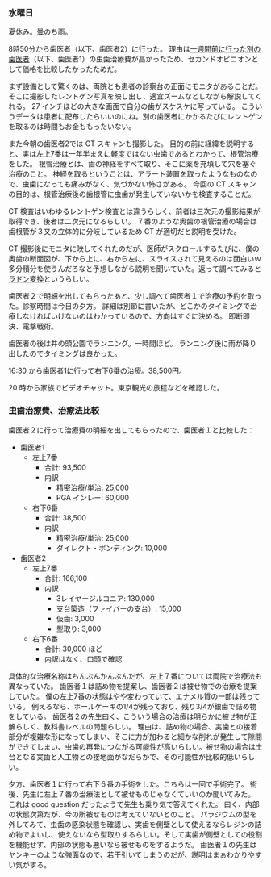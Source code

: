 ### 水曜日

夏休み。曇のち雨。

8時50分から歯医者（以下、歯医者2）に行った。
理由は[一週間前に行った別の歯医者](https://github.com/toasa/toasa.github.io/blob/main/diary/2022/08/31.md#%E6%B0%B4%E6%9B%9C%E6%97%A5)（以下、歯医者1）の虫歯治療費が高かったため、セカンドオピニオンとして価格を比較したかったためだ。

まず設備として驚くのは、両院とも患者の診察台の正面にモニタがあることだ。
そこに撮影したレントゲン写真を映し出し、適宜ズームなどしながら解説してくれる。
27 インチほどの大きな画面で自分の歯がスケスケに写っている。
こういうデータは患者に配布したらいいのにね。別の歯医者にかかるたびにレントゲンを取るのは時間もお金ももったいない。

また今朝の歯医者2では CT スキャンも撮影した。
目的の前に経緯を説明すると、実は左上7番は一年半まえに軽度ではない虫歯であるとわかって、根管治療をした。
根管治療とは、歯の神経をすべて取り、そこに薬を充填して穴を塞ぐ治療のこと。
神経を取るということは、アラート装置を取ったようなものなので、虫歯になっても痛みがなく、気づかない怖さがある。
今回の CT スキャンの目的は、根管治療後の歯根管に虫歯が発生していないかを検査することだ。

CT 検査はいわゆるレントゲン検査とは違うらしく、前者は三次元の撮影結果が取得でき、後者は二次元になるらしい。
７番のような奥歯の根管治療の場合は歯根管が３又の立体的に分岐しているため CT が適切だと説明を受けた。

CT 撮影後にモニタに映してくれたのだが、医師がスクロールするたびに、僕の奥歯の断面図が、下から上に、右から左に、スライスされて見えるのは面白いｗ
多分積分を使うんだろなと予想しながら説明を聞いていた。返って調べてみると[ラドン変換](https://en.wikipedia.org/wiki/Radon_transform)というらしい。

歯医者２で明細を出してもらったあと、少し調べて歯医者１で治療の予約を取った。診察時間は今日の夕方。
詳細は別節に書いたが、どこかのタイミングで治療しなければいけないのはわかっているので、方向はすぐに決める。
即断即決、電撃戦術。

歯医者の後は井の頭公園でランニング。一時間ほど。
ランニング後に雨が降り出したのでタイミングは良かった。

16:30 から歯医者1に行って右下6番の治療。38,500円。

20 時から家族でビデオチャット。東京観光の旅程などを確認した。

### 虫歯治療費、治療法比較

歯医者２に行って治療費の明細を出してもらったので、歯医者１と比較した：

- 歯医者1
    - 左上7番
        - 合計: 93,500
        - 内訳
            - 精密治療/単治: 25,000
            - PGA インレー: 60,000
    - 右下6番
        - 合計: 38,500
        - 内訳
            - 精密治療/単治: 25,000
            - ダイレクト・ボンディング: 10,000
- 歯医者2
    - 左上7番
        - 合計: 166,100
        - 内訳
            - 3レイヤージルコニア: 130,000
            - 支台築造（ファイバーの支台）: 15,000
            - 仮歯: 3,000
            - 型取り: 3,000
    - 右下6番
        - 合計: 30,000 ほど
        - 内訳はなく、口頭で確認

具体的な治療名称はちんぷんかんぷんだが、左上７番については両院で治療法も異なっていた。
歯医者１は詰め物を提案し、歯医者２は被せ物での治療を提案していた。
僕の左上7番の状態はやや変わっていて、エナメル質の一部は残っている。
例えるなら、ホールケーキの1/4が残っており、残り3/4が銀歯で詰め物をしている。
歯医者２の先生曰く、こういう場合の治療は明らかに被せ物が正解らしく、教科書レベルの問題らしい。
理由は、詰め物の場合、実歯との接着部分が複雑な形になってしまい、そこに力が加わると細かな削れが発生して隙間ができてしまい、虫歯の再発につながる可能性が高いらしい。被せ物の場合は土台となる実歯と人工物との接地面がなだらかで、その可能性が比較的低いらしい。

夕方、歯医者１に行って右下６番の手術をした。こちらは一回で手術完了。
術後、先生に左上７番の治療法として被せものじゃなくていいのか聞いてみた。
これは good question だったようで先生も乗り気で答えてくれた。
曰く、内部の状態次第だが、今の所被せものは考えていないとのこと。
パラジウムの型を外してみて、虫歯の感染状態を確認し、実歯を側壁として使えるならレジンの詰め物でよいし、使えないなら型取りするらしい。そして実歯が側壁としての役割を機能せず、内部の状態も悪いなら被せものをするようだ。
歯医者１の先生はヤンキーのような強面なので、若干引いてしまうのだが、説明はまぁわかりやすい気がする。